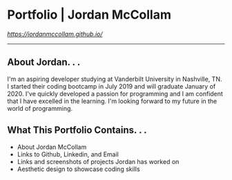 # Portfolio | Jordan McCollam

*https://jordanmccollam.github.io/*

---

## About Jordan. . . 
I'm an aspiring developer studying at Vanderbilt University in Nashville, TN. I started their coding bootcamp in July 2019 and will graduate January of 2020. I've quickly developed a passion for programming and I am confident that I have excelled in the learning. I'm looking forward to my future in the world of programming.

## What This Portfolio Contains. . . 
* About Jordan McCollam
* Links to Github, Linkedin, and Email
* Links and screenshots of projects Jordan has worked on
* Aesthetic design to showcase coding skills




